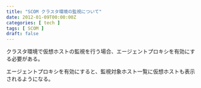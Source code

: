 ```yaml
---
title: "SCOM クラスタ環境の監視について"
date: 2012-01-09T00:00:00Z
categories: [ tech ]
tags: [ SCOM ]
draft: false
---
```


クラスタ環境で仮想ホストの監視を行う場合、エージェントプロキシを有効にする必要がある。

エージェントプロキシを有効にすると、監視対象ホスト一覧に仮想ホストも表示されるようになる。